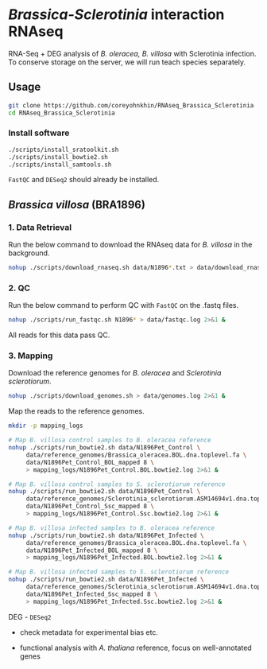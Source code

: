 # *Brassica-Sclerotinia* interaction RNAseq

RNA-Seq + DEG analysis of *B. oleracea, B. villosa* with Sclerotinia infection. To conserve storage on the server, we will run teach species separately.

## Usage
```bash
git clone https://github.com/coreyohnkhin/RNAseq_Brassica_Sclerotinia
cd RNAseq_Brassica_Sclerotinia
```

### Install software
```bash
./scripts/install_sratoolkit.sh
./scripts/install_bowtie2.sh
./scripts/install_samtools.sh
```

`FastQC` and `DESeq2` should already be installed.

## *Brassica villosa* (BRA1896)
### 1. Data Retrieval

Run the below command to download the RNAseq data for *B. villosa* in the background.
```bash
nohup ./scripts/download_rnaseq.sh data/N1896*.txt > data/download_rnaseq.log 2>&1 &
```
### 2. QC
Run the below command to perform QC with `FastQC` on the .fastq files.
```bash
nohup ./scripts/run_fastqc.sh N1896* > data/fastqc.log 2>&1 &
```
All reads for this data pass QC.
### 3. Mapping
Download the reference genomes for *B. oleracea* and *Sclerotinia sclerotiorum*.
```bash
nohup ./scripts/download_genomes.sh > data/genomes.log 2>&1 &
```
Map the reads to the reference genomes.
```bash
mkdir -p mapping_logs

# Map B. villosa control samples to B. oleracea reference
nohup ./scripts/run_bowtie2.sh data/N1896Pet_Control \
     data/reference_genomes/Brassica_oleracea.BOL.dna.toplevel.fa \
     data/N1896Pet_Control_BOL_mapped 8 \
     > mapping_logs/N1896Pet_Control.BOL.bowtie2.log 2>&1 &

# Map B. villosa control samples to S. sclerotiorum reference
nohup ./scripts/run_bowtie2.sh data/N1896Pet_Control \
     data/reference_genomes/Sclerotinia_sclerotiorum.ASM14694v1.dna.toplevel.fa \
     data/N1896Pet_Control_Ssc_mapped 8 \
     > mapping_logs/N1896Pet_Control.Ssc.bowtie2.log 2>&1 &

# Map B. villosa infected samples to B. oleracea reference
nohup ./scripts/run_bowtie2.sh data/N1896Pet_Infected \
     data/reference_genomes/Brassica_oleracea.BOL.dna.toplevel.fa \
     data/N1896Pet_Infected_BOL_mapped 8 \
     > mapping_logs/N1896Pet_Infected.BOL.bowtie2.log 2>&1 &

# Map B. villosa infected samples to S. sclerotiorum reference
nohup ./scripts/run_bowtie2.sh data/N1896Pet_Infected \
     data/reference_genomes/Sclerotinia_sclerotiorum.ASM14694v1.dna.toplevel.fa \
     data/N1896Pet_Infected_Ssc_mapped 8 \
     > mapping_logs/N1896Pet_Infected.Ssc.bowtie2.log 2>&1 &

```

DEG - `DESeq2`

 - check metadata for experimental bias etc.

 - functional analysis with *A. thaliana* reference, focus on well-annotated genes
